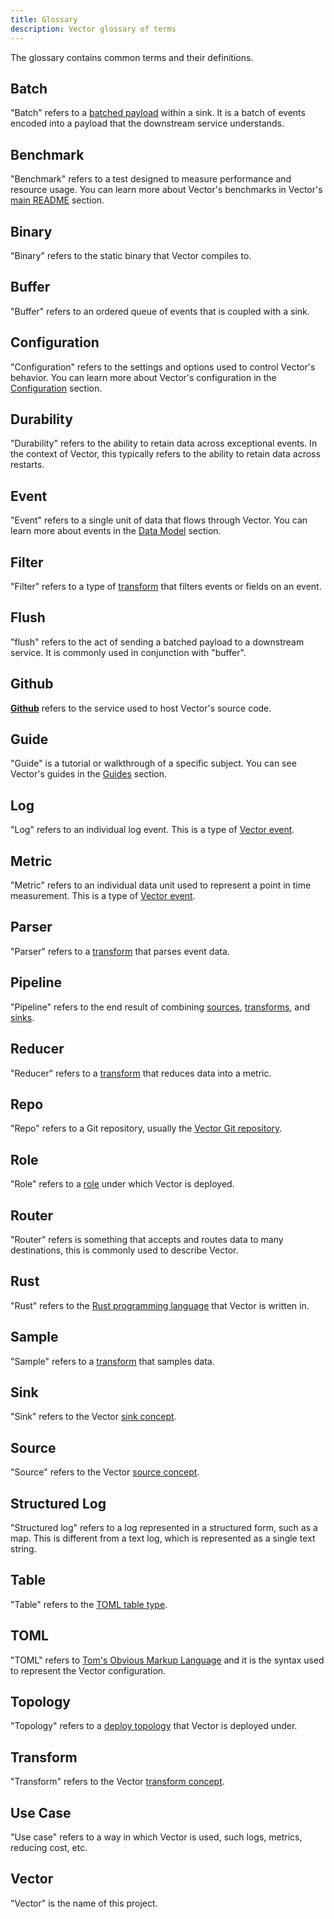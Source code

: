```yaml
---
title: Glossary
description: Vector glossary of terms
---
```


The glossary contains common terms and their definitions.

## Batch

"Batch" refers to a [batched payload][log] within a sink. It is a batch of events encoded into a payload that the downstream service understands.

## Benchmark

"Benchmark" refers to a test designed to measure performance and resource usage. You can learn more about Vector's benchmarks in Vector's [main README][performance] section.

## Binary

"Binary" refers to the static binary that Vector compiles to.

## Buffer

"Buffer" refers to an ordered queue of events that is coupled with a sink.

## Configuration

"Configuration" refers to the settings and options used to control Vector's behavior. You can learn more about Vector's configuration in the [Configuration][configuration] section.

## Durability

"Durability" refers to the ability to retain data across exceptional events. In the context of Vector, this typically refers to the ability to retain data across restarts.

## Event

"Event" refers to a single unit of data that flows through Vector. You can learn more about events in the [Data Model][data_model] section.

## Filter

"Filter" refers to a type of [transform][transforms] that filters events or fields on an event.

## Flush

"flush" refers to the act of sending a batched payload to a downstream service. It is commonly used in conjunction with "buffer".

## Github

[**Github**](https://github.com/) refers to the service used to host Vector's source code.

## Guide

"Guide" is a tutorial or walkthrough of a specific subject. You can see Vector's guides in the [Guides][guides] section.

## Log

"Log" refers to an individual log event. This is a type of [Vector event][metric].

## Metric

"Metric" refers to an individual data unit used to represent a point in time measurement. This is a type of [Vector event][metric].

## Parser

"Parser" refers to a [transform][transforms] that parses event data.

## Pipeline

"Pipeline" refers to the end result of combining [sources][sources], [transforms][transforms], and [sinks][sinks].

## Reducer

"Reducer" refers to a [transform][transforms] that reduces data into
a metric.

## Repo

"Repo" refers to a Git repository, usually the [Vector Git repository][vector_repo].

## Role

"Role" refers to a [role][roles] under which Vector is deployed.

## Router

"Router" refers is something that accepts and routes data to many destinations, this is commonly used to describe Vector.

## Rust

"Rust" refers to the [Rust programming language][rust] that Vector is written in.

## Sample

"Sample" refers to a [transform][transforms] that samples data.

## Sink

"Sink" refers to the Vector [sink concept][sinks].

## Source

"Source" refers to the Vector [source concept][sources].

## Structured Log

"Structured log" refers to a log represented in a structured form, such as a map. This is different from a text log, which is represented as a single text string.

## Table

"Table" refers to the [TOML table type][toml_table].

## TOML

"TOML" refers to [Tom's Obvious Markup Language][toml] and it is the syntax used to represent the Vector configuration.

## Topology

"Topology" refers to a [deploy topology][topologies] that Vector is deployed under.

## Transform

"Transform" refers to the Vector [transform concept][transforms].

## Use Case

"Use case" refers to a way in which Vector is used, such logs, metrics, reducing cost, etc.

## Vector

"Vector" is the name of this project.

[configuration]: /docs/reference/configuration
[data_model]: /docs/about/under-the-hood/architecture/data-model
[guides]: /guides
[log]: /docs/about/under-the-hood/architecture/data-model/log
[metric]: /docs/about/under-the-hood/architecture/data-model/metric
[performance]: https://github.com/timberio/vector#performance
[roles]: /docs/setup/deployment/roles
[rust]: https://www.rust-lang.org
[sinks]: /docs/reference/configuration/sinks
[sources]: /docs/reference/configuration/sources
[toml]: https://github.com/toml-lang/toml
[toml_table]: https://github.com/toml-lang/toml#table
[topologies]: /docs/setup/deployment/topologies
[transforms]: /docs/reference/configuration/transforms
[vector_repo]: https://github.com/timberio/vector
